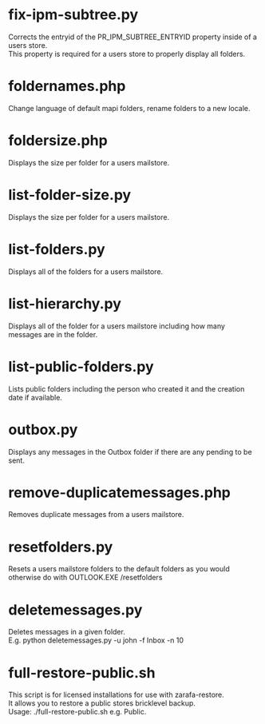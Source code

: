 fix-ipm-subtree.py
=====
Corrects the entryid of the PR\_IPM\_SUBTREE\_ENTRYID property inside of a users store.  
This property is required for a users store to properly display all folders.

foldernames.php
=====
Change language of default mapi folders, rename folders to a new locale.

foldersize.php
=====
Displays the size per folder for a users mailstore.

list-folder-size.py
=====
Displays the size per folder for a users mailstore.

list-folders.py
=====
Displays all of the folders for a users mailstore.

list-hierarchy.py
=====
Displays all of the folder for a users mailstore including how many messages are in the folder.

list-public-folders.py
=====
Lists public folders including the person who created it and the creation date if available.

outbox.py
=====
Displays any messages in the Outbox folder if there are any pending to be sent.

remove-duplicatemessages.php
=====
Removes duplicate messages from a users mailstore.

resetfolders.py
=====
Resets a users mailstore folders to the default folders as you would otherwise do with OUTLOOK.EXE /resetfolders

deletemessages.py
=====
Deletes messages in a given folder.  
E.g. python deletemessages.py -u john -f Inbox -n 10

full-restore-public.sh
=====
This script is for licensed installations for use with zarafa-restore.  
It allows you to restore a public stores bricklevel backup.  
Usage: ./full-restore-public.sh <bricklevel name> e.g. Public.

